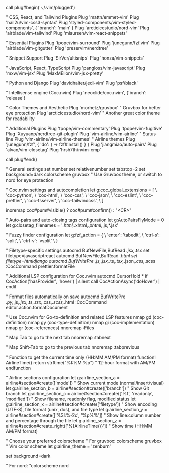 call plug#begin('~/.vim/plugged')

" CSS, React, and Tailwind Plugins
Plug 'mattn/emmet-vim'
Plug 'hail2u/vim-css3-syntax'
Plug 'styled-components/vim-styled-components', { 'branch': 'main' }
Plug 'arcticicestudio/nord-vim'
Plug 'airblade/vim-tailwind'
Plug 'mlaursen/vim-react-snippets'

" Essential Plugins
Plug 'tpope/vim-surround'
Plug 'junegunn/fzf.vim'
Plug 'airblade/vim-gitgutter'
Plug 'preservim/nerdtree'

" Snippet Support
Plug 'SirVer/ultisnips'
Plug 'honza/vim-snippets'

" JavaScript, React, TypeScript
Plug 'pangloss/vim-javascript'
Plug 'mxw/vim-jsx'
Plug 'MaxMEllon/vim-jsx-pretty'

" Python and Django
Plug 'davidhalter/jedi-vim'
Plug 'psf/black'

" Intellisense engine (Coc.nvim)
Plug 'neoclide/coc.nvim', {'branch': 'release'}

" Color Themes and Aesthetic
Plug 'morhetz/gruvbox'  " Gruvbox for better eye protection
Plug 'arcticicestudio/nord-vim'  " Another great color theme for readability

" Additional Plugins
Plug 'tpope/vim-commentary'
Plug 'tpope/vim-fugitive'
Plug 'Xuyuanp/nerdtree-git-plugin'
Plug 'vim-airline/vim-airline'         " Status line
Plug 'vim-airline/vim-airline-themes'  " Airline themes
Plug 'junegunn/fzf', { 'do': { -> fzf#install() } }
Plug 'jiangmiao/auto-pairs'
Plug 'alvan/vim-closetag'
Plug 'hrsh7th/nvim-cmp'

call plug#end()

" General settings
set number
set relativenumber
set tabstop=2
set background=dark
colorscheme gruvbox  " Use Gruvbox theme, or switch to nord for eye protection

" Coc.nvim settings and autocompletion
let g:coc_global_extensions = [
    \ 'coc-python',
    \ 'coc-html',
    \ 'coc-css',
    \ 'coc-json',
    \ 'coc-eslint',
    \ 'coc-prettier',
    \ 'coc-tsserver',
    \ 'coc-tailwindcss',
    \ ]

inoremap <expr> <CR> coc#pum#visible() ? coc#pum#confirm() : "\<CR>"

" Auto-pairs and auto-closing tags configuration
let g:AutoPairsFlyMode = 0
let g:closetag_filenames = '*.html,*.xhtml,*.phtml,*.js,*.jsx'

" Fuzzy finder configuration
let g:fzf_action = {
    \ 'enter': 'tabedit',
    \ 'ctrl-s': 'split',
    \ 'ctrl-v': 'vsplit'
    \ }

" Filetype-specific settings
autocmd BufNewFile,BufRead *.jsx,*.tsx set filetype=javascriptreact
autocmd BufNewFile,BufRead *.html set filetype=htmldjango
autocmd BufWritePre *.js,*.jsx,*.ts,*.tsx,*.json,*.css,*.scss :CocCommand prettier.formatFile

" Additional LSP configuration for Coc.nvim
autocmd CursorHold * if CocAction('hasProvider', 'hover') | silent call CocActionAsync('doHover') | endif

" Format files automatically on save
autocmd BufWritePre *.py,*.js,*.jsx,*.ts,*.tsx,*.css,*.scss,*.html :CocCommand editor.action.formatDocument

" Use Coc.nvim for Go-to-definition and related LSP features
nmap <silent> gd <Plug>(coc-definition)
nmap <silent> gy <Plug>(coc-type-definition)
nmap <silent> gi <Plug>(coc-implementation)
nmap <silent> gr <Plug>(coc-references)
nnoremap <C-p> :Files<CR>

" Map Tab to go to the next tab
nnoremap <Tab> :tabnext<CR>

" Map Shift-Tab to go to the previous tab
nnoremap <S-Tab> :tabprevious<CR>

" Function to get the current time only (HH:MM AM/PM format)
function! AirlineTime()
    return strftime("%I:%M %p")  " 12-hour format with AM/PM
endfunction

" Airline sections configuration
let g:airline_section_a = airline#section#create(['mode'])                   " Show current mode (normal/insert/visual)
let g:airline_section_b = airline#section#create(['branch'])                 " Show Git branch
let g:airline_section_c = airline#section#create(['%f', 'readonly', 'modified'])  " Show filename, readonly flag, modified status
let g:airline_section_x = airline#section#create(['filetype']) " Show encoding (UTF-8), file format (unix, dos), and file type
let g:airline_section_y = airline#section#create(['%3l:%-2c', '%p%%'])       " Show line:column number and percentage through the file
let g:airline_section_z = airline#section#create_right(['%{AirlineTime()}'])  " Show time (HH:MM AM/PM format)

" Choose your preferred colorscheme
" For gruvbox:
colorscheme gruvbox      " Vim color scheme
let g:airline_theme = 'zenburn'

set background=dark

" For nord:
"colorscheme nord


